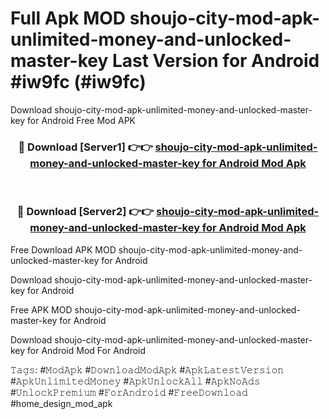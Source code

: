 # Full Apk MOD shoujo-city-mod-apk-unlimited-money-and-unlocked-master-key Last Version for Android #iw9fc (#iw9fc)
Download shoujo-city-mod-apk-unlimited-money-and-unlocked-master-key for Android Free Mod APK

<div align="center">
<h3>🔴 Download [Server1] 👉👉 <a href="https://app.mediaupload.pro?title=shoujo-city-mod-apk-unlimited-money-and-unlocked-master-key&ref=15F">shoujo-city-mod-apk-unlimited-money-and-unlocked-master-key for Android Mod Apk</a></h3><br>

<h3>🔴 Download [Server2] 👉👉 <a href="https://app.mediaupload.pro?title=shoujo-city-mod-apk-unlimited-money-and-unlocked-master-key&ref=15F">shoujo-city-mod-apk-unlimited-money-and-unlocked-master-key for Android Mod Apk</a></h3>
</div>


Free Download APK MOD shoujo-city-mod-apk-unlimited-money-and-unlocked-master-key for Android

Download shoujo-city-mod-apk-unlimited-money-and-unlocked-master-key for Android 

Free APK MOD shoujo-city-mod-apk-unlimited-money-and-unlocked-master-key for Android 

Download shoujo-city-mod-apk-unlimited-money-and-unlocked-master-key for Android Mod For Android

𝚃𝚊𝚐𝚜: #𝙼𝚘𝚍𝙰𝚙𝚔 #𝙳𝚘𝚠𝚗𝚕𝚘𝚊𝚍𝙼𝚘𝚍𝙰𝚙𝚔 #𝙰𝚙𝚔𝙻𝚊𝚝𝚎𝚜𝚝𝚅𝚎𝚛𝚜𝚒𝚘𝚗 #𝙰𝚙𝚔𝚄𝚗𝚕𝚒𝚖𝚒𝚝𝚎𝚍𝙼𝚘𝚗𝚎𝚢 #𝙰𝚙𝚔𝚄𝚗𝚕𝚘𝚌𝚔𝙰𝚕𝚕 #𝙰𝚙𝚔𝙽𝚘𝙰𝚍𝚜 #𝚄𝚗𝚕𝚘𝚌𝚔𝙿𝚛𝚎𝚖𝚒𝚞𝚖 #𝙵𝚘𝚛𝙰𝚗𝚍𝚛𝚘𝚒𝚍 #𝙵𝚛𝚎𝚎𝙳𝚘𝚠𝚗𝚕𝚘𝚊𝚍 #home_design_mod_apk